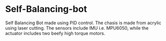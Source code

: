 # Self-Balancing-bot
Self Balancing Bot made using PID control. The chasis is made from acrylic using laser cutting. The sensors include IMU i.e. MPU6050, while the actuator includes two beefy high torque motors.
